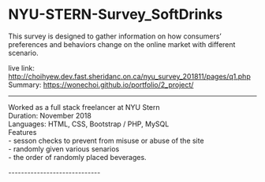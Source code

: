 # NYU-STERN-Survey_SoftDrinks
This survey is designed to gather information on how consumers’ preferences and behaviors change on the online market with different scenario.

live link: http://choihyew.dev.fast.sheridanc.on.ca/nyu_survey_201811/pages/q1.php <br>
Summary: https://wonechoi.github.io/portfolio/2_project/

-------------------------
<p>
	Worked as a full stack freelancer at NYU Stern<br>
	Duration: November 2018<br>
	Languages: HTML, CSS, Bootstrap / PHP, MySQL<br>
	Features<br>
	- sesson checks to prevent from misuse or abuse of the site<br>
	- randomly given various senarios<br>
	- the order of randomly placed beverages.<br>
</p>
-----------------------------
